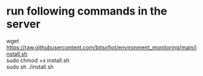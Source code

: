 # run following commands in the server

wget https://raw.githubusercontent.com/bitsofiot/environment_monitoring/main/install.sh \
sudo chmod +x install.sh \
sudo sh ./install.sh
